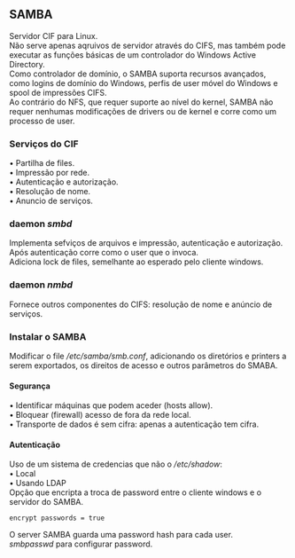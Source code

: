 ## SAMBA
Servidor CIF para Linux.
<br />
Não serve apenas aqruivos de servidor através do CIFS, mas também pode executar as funções básicas  de um controlador do Windows Active Directory.
<br />
Como controlador de domínio, o SAMBA suporta recursos avançados, como logins de domínio do Windows, perfis de user móvel do Windows e spool de impressões CIFS.
<br />
Ao contrário do NFS, que requer suporte ao nível do kernel, SAMBA não requer nenhumas modificações de drivers ou de kernel e corre como um processo de user.

### Serviços do CIF
• Partilha de files. <br />
• Impressão por rede. <br />
• Autenticação e autorização. <br />
• Resolução de nome. <br />
• Anuncio de serviços.

### daemon *smbd*
Implementa sefviços de arquivos e impressão, autenticação e autorização.
<br />
Após autenticação corre como o user que o invoca.
<br />
Adiciona lock de files, semelhante ao esperado pelo cliente windows.

### daemon *nmbd*
Fornece outros componentes do CIFS: resolução de nome e anúncio de serviços.

### Instalar o SAMBA
Modificar o file */etc/samba/smb.conf*, adicionando os diretórios e printers a serem exportados, os direitos de acesso e outros parâmetros do SMABA.

#### Segurança
• Identificar máquinas que podem aceder (hosts allow). <br />
• Bloquear (firewall) acesso de fora da rede local. <br />
• Transporte de dados é sem cifra: apenas a autenticação tem cifra.

#### Autenticação
Uso de um sistema de credencias que não o */etc/shadow*: <br />
• Local <br />
• Usando LDAP
<br />
Opção que encripta a troca de password entre o cliente windows e o servidor do SAMBA.

    encrypt passwords = true

O server SAMBA guarda uma password hash para cada user.
<br />
*smbpasswd* para configurar password.
